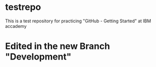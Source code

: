 # testrepo
This is a test repository for practicing "GitHub - Getting Started" at IBM accademy
# Edited in the new Branch "Development"

